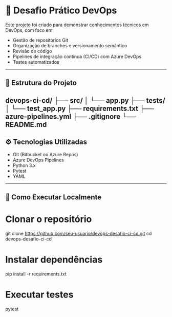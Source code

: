  #  🚀  Desafio Prático  DevOps
 
 Este projeto  foi  criado  para demonstrar  conhecimentos  técnicos  em DevOps,  com  foco  em:

 -  Gestão  de repositórios  Git
 -  Organização de  branches  e  versionamento semântico
 -  Revisão  de código
 -  Pipelines  de integração  contínua  (CI/CD)  com Azure  DevOps
 -  Testes automatizados
 
 ---
 
##  📁  Estrutura  do Projeto

devops-ci-cd/
├──  src/
│     └──  app.py
├──  tests/
│     └──  test_app.py
├── requirements.txt
├──  azure-pipelines.yml
├── .gitignore
└──  README.md
---

##  ⚙️ Tecnologias  Utilizadas

- Git  (Bitbucket  ou  Azure Repos)
-  Azure  DevOps Pipelines
-  Python  3.x
-  Pytest
-  YAML

---

## 🧪  Como  Executar  Localmente

#  Clonar o  repositório
git  clone https://github.com/seu-usuario/devops-desafio-ci-cd.git
cd  devops-desafio-ci-cd

#  Instalar  dependências
pip install  -r  requirements.txt

#  Executar  testes
pytest

